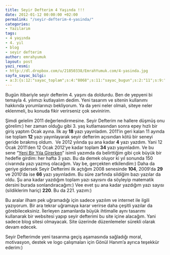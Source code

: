 ```yaml
---
title: Seyir Defterim 4 Yaşında !!!
date: 2012-01-12 00:00:00 +02:00
permalink: "/seyir-defterim-4-yasinda/"
categories:
- Yazılarım
tags:
- 4 yaşında
- 4. yıl
- blog
- seyir defterim
author: emrahyumuk
layout: post
yazi_resmi:
- http://dl.dropbox.com/u/21850338/EmrahYumuk.com/4-yasinda.jpg
sayfa_sayac_bilgi:
- a:3:{s:12:"sayac_toplam";s:4:"8068";s:11:"sayac_bugun";s:2:"11";s:9:"son_okuma";s:10:"1364919888";}
---
```


Bugün itibariyle seyir defterim 4. yaşını da doldurdu. Ben de yepyeni bi temayla 4. yılımızı kutlayalım dedim. Yeni tasarım ve sitenin kullanımı hakkında yorumlarınızı bekliyorum. Ya da yeni neler olmalı, siteye neler eklenmeli, bu konuda fikir verirseniz çok sevinirim.

Şimdi gelelim 2011 değerlendirmesine. Seyir Defterim ne hallere düşmüş onu görelim:) her zaman olduğu gibi 3. yaş kutlamasından sonra epey hızlı bir giriş yaptım Ocak ayına. İlk ay **18** yazı yayınladım. 2011&#8242;in geri kalan 11 ayında ise toplam **12** yazı yayınlayarak seyir defterim açısından kötü bir seneyi geride bırakmış oldum.  Ve 2012 yılında şu ana kadar **4** yazı yazdım. Yani 12 Ocak 2011&#8242;den 12 Ocak 2012&#8242;ye kadar toplam **34** yazı yayınladım. Ve bu sene &#8220;[Yeni Bir Yıla Girerken][1]&#8221; isimli yazımda da belirttiğim gibi çok büyük bir hedefle girdim: her hafta 3 yazı. Bu da demek oluyor ki yıl sonunda 150 civarında yazı yazmış olacağım. Vay be, gerçekten etkilendim:) Daha da geriye gidersek Seyir Defterimi ilk açtığım 2008 senesinde **104**, 2009&#8242;da **29** ve 2010&#8242;da ise **66** yazı yayınladım. Bu süre zarfında sildiğim bazı yazılar da oldu. Şu ana kadar yazdığım toplam yazı sayısını da söyleyip matematik dersini burada sonlandıracağım:) Vee evet şu ana kadar yazdığım yazı sayısı (sildiklerim hariç) **220**. Bu da 221. yazım:)

<!--more-->

Bu aralar ilham pek uğramadığı için sadece yazılım ve internet ile ilgili yazıyorum. Bir ara tekrar uğramaya karar verirse daha çeşitli yazılar da görebileceksiniz. İlerleyen zamanlarda büyük ihtimalle aynı tasarımı kullanarak bir websitesi yapıp seyir defterimi bu site içine alacağım. Yani sadece blog sitesi olmayacak. Site üzerinde düzenlemeler sürekli olarak devam edecek.

Seyir Defterimde yeni tasarıma geçiş aşamasında sağladığı moral, motivasyon, destek ve logo çalışmaları için Gönül Hanım&#8217;a ayrıca teşekkür ederim:)

 [1]: http://www.emrahyumuk.com/yeni-bir-yila-girerken/